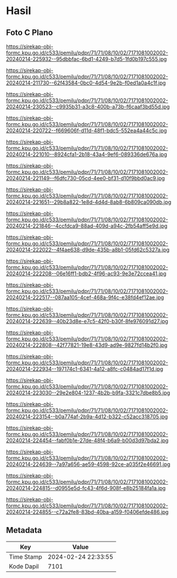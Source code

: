 # Hasil

## Foto C Plano

https://sirekap-obj-formc.kpu.go.id/c533/pemilu/pdpr/71/71/08/10/02/7171081002002-20240214-225932--95dbbfac-6bd1-4249-b7d5-1fd0b197c555.jpg

https://sirekap-obj-formc.kpu.go.id/c533/pemilu/pdpr/71/71/08/10/02/7171081002002-20240214-211730--62f43584-0bc0-4d54-9e2b-f0ed1a0a4c1f.jpg

https://sirekap-obj-formc.kpu.go.id/c533/pemilu/pdpr/71/71/08/10/02/7171081002002-20240214-230523--c9935b31-a3c8-400b-a73b-f6caaf3bd55d.jpg

https://sirekap-obj-formc.kpu.go.id/c533/pemilu/pdpr/71/71/08/10/02/7171081002002-20240214-220722--f669606f-d11d-48f1-bdc5-552ea4a44c5c.jpg

https://sirekap-obj-formc.kpu.go.id/c533/pemilu/pdpr/71/71/08/10/02/7171081002002-20240214-221010--8924cfa1-2b18-43a4-9ef6-089336de676a.jpg

https://sirekap-obj-formc.kpu.go.id/c533/pemilu/pdpr/71/71/08/10/02/7171081002002-20240214-221149--f6dfc730-05cd-4ee0-bf31-d10f9bbd0ac9.jpg

https://sirekap-obj-formc.kpu.go.id/c533/pemilu/pdpr/71/71/08/10/02/7171081002002-20240214-221651--29b8a822-1e8d-4d4d-8ab8-6b809ca090db.jpg

https://sirekap-obj-formc.kpu.go.id/c533/pemilu/pdpr/71/71/08/10/02/7171081002002-20240214-221846--4ccfdca9-88ad-409d-a94c-2fb54aff5e9d.jpg

https://sirekap-obj-formc.kpu.go.id/c533/pemilu/pdpr/71/71/08/10/02/7171081002002-20240214-222022--4f4ae638-d9de-435b-a8b1-05fd62c5327a.jpg

https://sirekap-obj-formc.kpu.go.id/c533/pemilu/pdpr/71/71/08/10/02/7171081002002-20240214-222208--06e16ff1-bdb2-4f96-ac93-9e3e72ccea41.jpg

https://sirekap-obj-formc.kpu.go.id/c533/pemilu/pdpr/71/71/08/10/02/7171081002002-20240214-222517--087aa105-4cef-468a-9f4c-e38fd4ef12ae.jpg

https://sirekap-obj-formc.kpu.go.id/c533/pemilu/pdpr/71/71/08/10/02/7171081002002-20240214-222639--40b23d8e-e7c5-42f0-b30f-8fe976091d27.jpg

https://sirekap-obj-formc.kpu.go.id/c533/pemilu/pdpr/71/71/08/10/02/7171081002002-20240214-222808--42f77821-19e8-43d9-ad9e-9827fd14b2f0.jpg

https://sirekap-obj-formc.kpu.go.id/c533/pemilu/pdpr/71/71/08/10/02/7171081002002-20240214-222934--197174c1-6341-4a12-a8fc-c0484ad17f1d.jpg

https://sirekap-obj-formc.kpu.go.id/c533/pemilu/pdpr/71/71/08/10/02/7171081002002-20240214-223030--29e2e804-1237-4b2b-b9fa-3321c7dbe8b5.jpg

https://sirekap-obj-formc.kpu.go.id/c533/pemilu/pdpr/71/71/08/10/02/7171081002002-20240214-223154--b0a774af-2b9a-4d12-b322-c52acc318705.jpg

https://sirekap-obj-formc.kpu.go.id/c533/pemilu/pdpr/71/71/08/10/02/7171081002002-20240214-224454--fabf0b1e-27de-48f4-b6a9-b00d3d97bda2.jpg

https://sirekap-obj-formc.kpu.go.id/c533/pemilu/pdpr/71/71/08/10/02/7171081002002-20240214-224639--7a97a656-ae59-4598-92ce-a035f2e46691.jpg

https://sirekap-obj-formc.kpu.go.id/c533/pemilu/pdpr/71/71/08/10/02/7171081002002-20240214-224815--d0955e5d-fc43-4f6d-908f-e8b25184fa1a.jpg

https://sirekap-obj-formc.kpu.go.id/c533/pemilu/pdpr/71/71/08/10/02/7171081002002-20240214-224855--c72a2fe8-83bd-40ba-a159-f0406efde486.jpg


## Metadata

| Key        | Value               |
| ---------- | ------------------- |
| Time Stamp | 2024-02-24 22:33:55 |
| Kode Dapil | 7101                |



